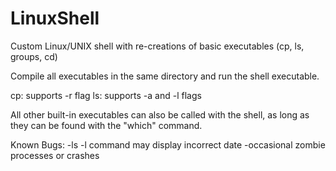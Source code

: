 # LinuxShell
Custom Linux/UNIX shell with re-creations of basic executables (cp, ls, groups, cd)

Compile all executables in the same directory and run the shell executable.

cp: supports -r flag
ls: supports -a and -l flags

All other built-in executables can also be called with the shell, as long as they can be found with the "which" command.


Known Bugs:
-ls -l command may display incorrect date
-occasional zombie processes or crashes
